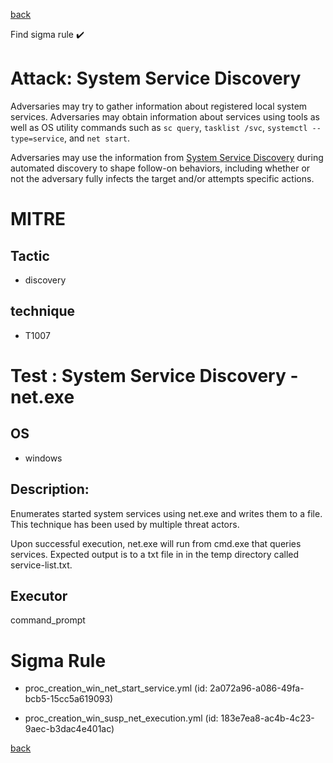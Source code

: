 
[back](../index.md)

Find sigma rule :heavy_check_mark: 

# Attack: System Service Discovery 

Adversaries may try to gather information about registered local system services. Adversaries may obtain information about services using tools as well as OS utility commands such as <code>sc query</code>, <code>tasklist /svc</code>, <code>systemctl --type=service</code>, and <code>net start</code>.

Adversaries may use the information from [System Service Discovery](https://attack.mitre.org/techniques/T1007) during automated discovery to shape follow-on behaviors, including whether or not the adversary fully infects the target and/or attempts specific actions.

# MITRE
## Tactic
  - discovery


## technique
  - T1007


# Test : System Service Discovery - net.exe
## OS
  - windows


## Description:
Enumerates started system services using net.exe and writes them to a file. This technique has been used by multiple threat actors.

Upon successful execution, net.exe will run from cmd.exe that queries services. Expected output is to a txt file in in the temp directory called service-list.txt.


## Executor
command_prompt

# Sigma Rule
 - proc_creation_win_net_start_service.yml (id: 2a072a96-a086-49fa-bcb5-15cc5a619093)

 - proc_creation_win_susp_net_execution.yml (id: 183e7ea8-ac4b-4c23-9aec-b3dac4e401ac)



[back](../index.md)
